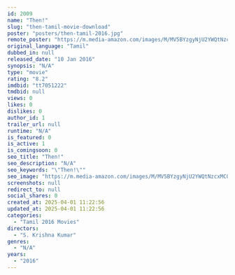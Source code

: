 ```yaml
---
id: 2009
name: "Then!"
slug: "then-tamil-movie-download"
poster: "posters/then-tamil-2016.jpg"
remote_poster: "https://m.media-amazon.com/images/M/MV5BYzgyNjU2YWQtNzcxMC00Zjk1LTlmZTUtYjQ5ZTU1ZDVkMmMzXkEyXkFqcGdeQXVyNzc1ODYxMzg@._V1_SX300.jpg"
original_language: "Tamil"
dubbed_in: null
released_date: "10 Jan 2016"
synopsis: "N/A"
type: "movie"
rating: "8.2"
imdbid: "tt7051222"
tmdbid: null
views: 0
likes: 0
dislikes: 0
author_id: 1
trailer_url: null
runtime: "N/A"
is_featured: 0
is_active: 1
is_comingsoon: 0
seo_title: "Then!"
seo_description: "N/A"
seo_keywords: "\"Then!\""
seo_image: "https://m.media-amazon.com/images/M/MV5BYzgyNjU2YWQtNzcxMC00Zjk1LTlmZTUtYjQ5ZTU1ZDVkMmMzXkEyXkFqcGdeQXVyNzc1ODYxMzg@._V1_SX300.jpg"
screenshots: null
redirect_to: null
social_shares: 0
created_at: 2025-04-01 11:22:56
updated_at: 2025-04-01 11:22:56
categories:
  - "Tamil 2016 Movies"
directors:
  - "S. Krishna Kumar"
genres:
  - "N/A"
years:
  - "2016"
---
```

